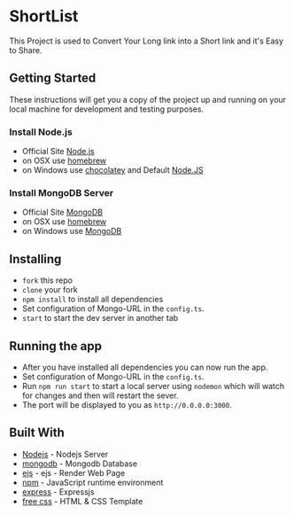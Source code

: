 # ShortList
This Project is used to Convert Your Long link into a Short link and it's Easy to Share.

## Getting Started
These instructions will get you a copy of the project up and running on your local machine for development and testing purposes.

### Install Node.js
* Official Site [Node.js](http://nodejs.org)
* on OSX use [homebrew](http://brew.sh)
* on Windows use [chocolatey](https://chocolatey.org) and Default [Node.JS](http://nodejs.org)

### Install MongoDB Server
* Official Site [MongoDB](https://www.mongodb.com/)
* on OSX use [homebrew](https://docs.mongodb.com/manual/tutorial/install-mongodb-on-os-x/)
* on Windows use [MongoDB](https://www.mongodb.com/try/download)

## Installing
* `fork` this repo
* `clone` your fork
* `npm install` to install all dependencies
* Set configuration of Mongo-URL in the `config.ts`.
* `start` to start the dev server in another tab

## Running the app
* After you have installed all dependencies you can now run the app.
* Set configuration of Mongo-URL in the `config.ts`.
* Run `npm run start` to start a local server using `nodemon` which will watch for changes and then will restart the sever.
* The port will be displayed to you as `http://0.0.0.0:3000`.

## Built With

* [Nodejs](https://nodejs.org) - Nodejs Server 
* [mongodb](https://www.mongodb.com) - Mongodb Database
* [ejs](https://ejs.co) - ejs - Render Web Page
* [npm](https://www.npmjs.com) - JavaScript runtime environment
* [express](http://expressjs.com) - Expressjs
* [free css](https://www.free-css.com) - HTML & CSS Template
